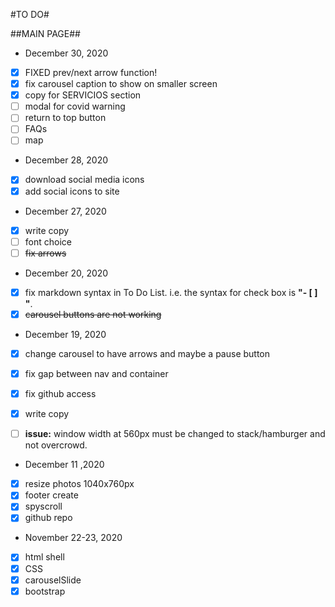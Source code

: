 #TO DO#

##MAIN PAGE##
* December 30, 2020
- [x] FIXED prev/next arrow function!
- [x] fix carousel caption to show on smaller screen
- [x] copy for SERVICIOS section
- [ ] modal for covid warning
- [ ] return to top button
- [ ] FAQs
- [ ] map

* December 28, 2020
- [x] download social media icons
- [x] add social icons to site
* December 27, 2020
- [x] write copy
- [ ] font choice
- [ ] <del>fix arrows</del>

* December 20, 2020
- [x] fix markdown syntax in To Do List.  i.e. the syntax for check box is **"- [ ] "**.
- [x] <del>carousel buttons are not working</del>

* December 19, 2020
- [x] change carousel to have arrows and maybe a pause button
- [x] fix gap between nav and container
- [x] fix github access
- [x] write copy
- [ ] **issue:** window width at 560px must be changed to stack/hamburger and not overcrowd.   


* December 11 ,2020
- [x] resize photos 1040x760px
- [x] footer create
- [x] spyscroll
- [x] github repo

* November 22-23, 2020
- [x] html shell
- [x] CSS
- [x] carouselSlide
- [x] bootstrap
